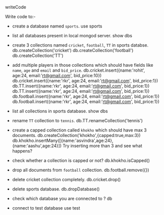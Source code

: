 writeCode

Write code to:-

- create a database named `sports`.
use sports
- list all databases present in local mongod server.
show dbs
- create 3 collections named `cricket`, `football`, `TT` in sports databse.
db.createCollection('cricket')
db.createCollection('football')
db.createCollection('TT')
- add multiple players in those collections which should have fields like `name`, `age` and `email` and `bid_price`.
db.cricket.insert({name:'rohit', age:24, email:'rt@gmail.com', bid_price:10})
db.cricket.insert({name:'rkr', age:24, email:'rt@gmail.com', bid_price:1})
db.TT.insert({name:'rkr', age:24, email:'rt@gmail.com', bid_price:1})
db.TT.insert({name:'rkr', age:24, email:'rt@gmail.com', bid_price:1})
db.football.insert({name:'rkr', age:24, email:'rt@gmail.com', bid_price:1})
db.football.insert({name:'rkr', age:24, email:'rt@gmail.com', bid_price:1})
- list all collections in sports database.
show dbs
- rename `TT` collection to `tennis`.
db.TT.renameCollection('tennis')
- create a capped collection called `khokho` which should have max 3 documents.
db.createCollection('khokho',{capped:true,max:3})
db.khokho.insertMany([{name:'asvindra',age:24},{name:'aashu',age:24}])
  Try inserting more than 3 and see what happens?

- check whether a collection is capped or not?
db.khokho.isCapped()
- drop all documents from `football` collection.
 db.football.remove({})

- delete cricket collection completely.
db.cricket.drop()

- delete sports database.
db.dropDatabase()
- check which database you are connected to ?
db
- connect to test database
use test

